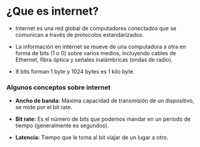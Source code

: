 # ¿Que es internet?

- Internet es una red global de computadores conectados que se comunican a través de protocolos estandarizados.

- La información en internet se mueve de una computadora a otra en forma de bits (1 o 0) sobre varios medios, incluyendo cables de Ethernet, fibra óptica y señales inalámbricas (ondas de radio).

- 8 bits forman 1 byte y 1024 bytes es 1 kilo byte.

### Algunos conceptos sobre internet

- **Ancho de banda:** Máxima capacidad de transmisión de un dispositivo, se mide por el bit rate.

- **Bit rate:** Es el número de bits que podemos mandar en un periodo de tiempo (generalmente es segundos).

- **Latencia:** Tiempo que le toma al bit viajar de un lugar a otro.

